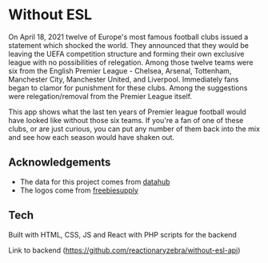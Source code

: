 # Without ESL

On April 18, 2021 twelve of Europe's most famous football clubs issued a statement which shocked the world. They announced that they would be leaving the UEFA competition structure and forming their own exclusive league with no possibilities of relegation. Among those twelve teams were six from the English Premier League - Chelsea, Arsenal, Tottenham, Manchester City, Manchester United, and Liverpool. Immediately fans began to clamor for punishment for these clubs. Among the suggestions were relegation/removal from the Premier League itself.

This app shows what the last ten years of Premier league football would have looked like without those six teams. If you're a fan of one of these clubs, or are just curious, you can put any number of them back into the mix and see how each season would have shaken out.

## Acknowledgements

- The data for this project comes from [datahub](http://datahub.io)
- The logos come from [freebiesupply](http://freebiesupply.com)

## Tech

Built with HTML, CSS, JS and React with PHP scripts for the backend

Link to backend (https://github.com/reactionaryzebra/without-esl-api)
